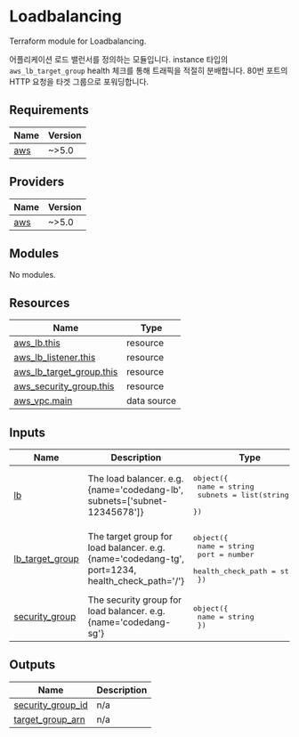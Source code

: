 # Loadbalancing

Terraform module for Loadbalancing. 

어플리케이션 로드 밸런서를 정의하는 모듈입니다. instance 타입의 `aws_lb_target_group` health 체크를 통해 트래픽을 적절히 분배합니다. 80번 포트의 HTTP 요청을 타겟 그룹으로 포워딩합니다. 

## Requirements

| Name | Version |
|------|---------|
| <a name="requirement_aws"></a> [aws](#requirement\_aws) | ~>5.0 |

## Providers

| Name | Version |
|------|---------|
| <a name="provider_aws"></a> [aws](#provider\_aws) | ~>5.0 |

## Modules

No modules.

## Resources

| Name | Type |
|------|------|
| [aws_lb.this](https://registry.terraform.io/providers/hashicorp/aws/latest/docs/resources/lb) | resource |
| [aws_lb_listener.this](https://registry.terraform.io/providers/hashicorp/aws/latest/docs/resources/lb_listener) | resource |
| [aws_lb_target_group.this](https://registry.terraform.io/providers/hashicorp/aws/latest/docs/resources/lb_target_group) | resource |
| [aws_security_group.this](https://registry.terraform.io/providers/hashicorp/aws/latest/docs/resources/security_group) | resource |
| [aws_vpc.main](https://registry.terraform.io/providers/hashicorp/aws/latest/docs/data-sources/vpc) | data source |

## Inputs

| Name | Description | Type | Default | Required |
|------|-------------|------|---------|:--------:|
| <a name="input_lb"></a> [lb](#input\_lb) | The load balancer. e.g. {name='codedang-lb', subnets=['subnet-12345678']} | <pre>object({<br>    name    = string<br>    subnets = list(string)<br>  })</pre> | n/a | yes |
| <a name="input_lb_target_group"></a> [lb\_target\_group](#input\_lb\_target\_group) | The target group for load balancer. e.g. {name='codedang-tg', port=1234, health\_check\_path='/'} | <pre>object({<br>    name              = string<br>    port              = number<br>    health_check_path = string<br>  })</pre> | n/a | yes |
| <a name="input_security_group"></a> [security\_group](#input\_security\_group) | The security group for load balancer. e.g. {name='codedang-sg'} | <pre>object({<br>    name = string<br>  })</pre> | n/a | yes |

## Outputs

| Name | Description |
|------|-------------|
| <a name="output_security_group_id"></a> [security\_group\_id](#output\_security\_group\_id) | n/a |
| <a name="output_target_group_arn"></a> [target\_group\_arn](#output\_target\_group\_arn) | n/a |
